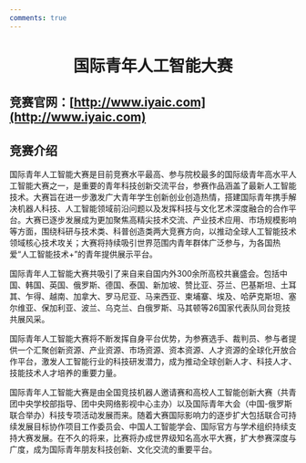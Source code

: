 ```yaml
---
comments: true
---
```


# <center>国际青年人工智能大赛</center>  

## 竞赛官网：[http://www.iyaic.com](http://www.iyaic.com)

## 竞赛介绍

国际青年人工智能大赛是目前竞赛水平最高、参与院校最多的国际级青年高水平人工智能大赛之一，是重要的青年科技创新交流平台，参赛作品涵盖了最新人工智能技术。大赛旨在进一步激发广大青年学生创新创业创造热情，搭建国际青年携手解决机器人科技、人工智能领域前沿问题以及发挥科技与文化艺术深度融合的合作平台。大赛已逐步发展成为更加聚焦高精尖技术交流、产业技术应用、市场规模影响等方面，围绕科研与技术类、科普创造类两大竞赛方向，以推动全球人工智能技术领域核心技术攻关；大赛将持续吸引世界范围内青年群体广泛参与，为各国热爱“人工智能技术+”的青年提供展示平台。　　   

国际青年人工智能大赛共吸引了来自来自国内外300余所高校共襄盛会。包括中国、韩国、英国、俄罗斯、德国、泰国、新加坡、赞比亚、芬兰、巴基斯坦、土耳其、乍得、越南、加拿大、罗马尼亚、马来西亚、柬埔寨、埃及、哈萨克斯坦、塞尔维亚、保加利亚、波兰、乌克兰、白俄罗斯、马其顿等26国家代表队同台竞技共展风采。

国际青年人工智能大赛将不断发挥自身平台优势，为参赛选手、裁判员、参与者提供一个汇聚创新资源、产业资源、市场资源、资本资源、人才资源的全球化开放合作平台，激发人工智能行业的科技研发潜力，成为推动全球创新人才、科技人才、技能技术人才培养的重要力量。

国际青年人工智能大赛是由全国竞技机器人邀请赛和高校人工智能创新大赛（共青团中央学校部指导、团中央网络影视中心主办）以及国际青年大会（中国-俄罗斯联合举办）科技专项活动发展而来。随着大赛国际影响力的逐步扩大包括联合可持续发展目标协作项目工作委员会、中国人工智能学会、国际官方与学术组织持续支持大赛发展。在不久的将来，比赛将办成世界级知名高水平大赛，扩大参赛深度与广度，成为国际青年朋友科技创新、文化交流的重要平台。
